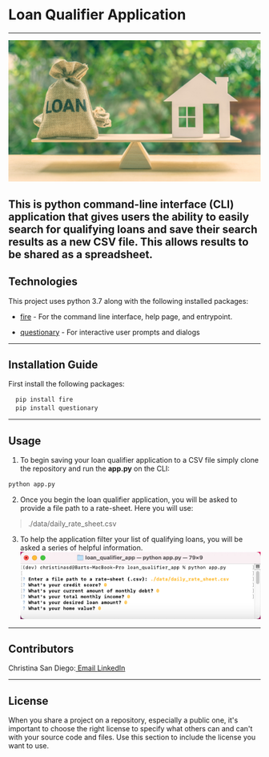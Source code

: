 # Loan Qualifier Application
---
![Weighting home loan options.](images/home_loan.jpg)

This is python command-line interface (CLI) application that gives users the ability to easily search for qualifying loans and save their search results as a new CSV file.  This allows results to be shared as a spreadsheet.
---

## Technologies

This project uses python 3.7 along with the following installed packages:

* [fire](https://github.com/google/python-fire) - For the command line interface, help page, and entrypoint.

* [questionary](https://github.com/tmbo/questionary) - For interactive user prompts and dialogs

---

## Installation Guide

First install the following packages:

```python
  pip install fire
  pip install questionary
```

---

## Usage

1. To begin saving your loan qualifier application to a CSV file simply clone the repository and run the **app.py** on the CLI:

```python
python app.py
```

2. Once you begin the loan qualifier application, you will be asked to provide a file path to a rate-sheet.  Here you will use:
> ./data/daily_rate_sheet.csv

3. To help the application filter your list of qualifying loans, you will be asked a series of helpful information.
![Example of application filter questions](images/appfilterexample.jpg)
---

## Contributors

Christina San Diego:[  Email  ](mailto:christina.b.sandiego@gmail.com)[LinkedIn](https://www.linkedin.com/in/christinabuted)

---

## License

When you share a project on a repository, especially a public one, it's important to choose the right license to specify what others can and can't with your source code and files. Use this section to include the license you want to use.
